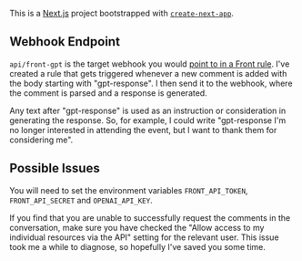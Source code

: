 This is a [Next.js](https://nextjs.org/) project bootstrapped with [`create-next-app`](https://github.com/vercel/next.js/tree/canary/packages/create-next-app).

## Webhook Endpoint

`api/front-gpt` is the target webhook you would [point to in a Front rule](https://help.front.com/t/x129yt/how-to-enable-and-use-the-webhooks-integration). I've created a rule that gets triggered whenever a new comment is added with the body starting with "gpt-response". I then send it to the webhook, where the comment is parsed and a response is generated.

Any text after "gpt-response" is used as an instruction or consideration in generating the response. So, for example, I could write "gpt-response I'm no longer interested in attending the event, but I want to thank them for considering me".

## Possible Issues

You will need to set the environment variables `FRONT_API_TOKEN`, `FRONT_API_SECRET` and `OPENAI_API_KEY`.

If you find that you are unable to successfully request the comments in the conversation, make sure you have checked the "Allow access to my individual resources via the API" setting for the relevant user. This issue took me a while to diagnose, so hopefully I've saved you some time.
